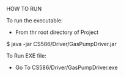 
HOW TO RUN 

To run the executable:

- From thr root directory of Project

$ java -jar CS586/Driver/GasPumpDriver.jar


To Run EXE file:

- Go To CS586/Driver/GasPumpDriver.exe